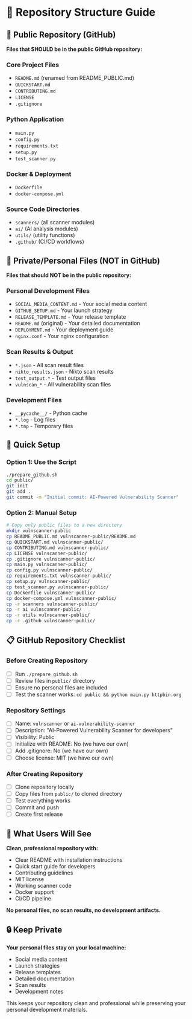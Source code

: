 # 📁 Repository Structure Guide

## 🎯 Public Repository (GitHub)

**Files that SHOULD be in the public GitHub repository:**

### Core Project Files

- `README.md` (renamed from README_PUBLIC.md)
- `QUICKSTART.md`
- `CONTRIBUTING.md`
- `LICENSE`
- `.gitignore`

### Python Application

- `main.py`
- `config.py`
- `requirements.txt`
- `setup.py`
- `test_scanner.py`

### Docker & Deployment

- `Dockerfile`
- `docker-compose.yml`

### Source Code Directories

- `scanners/` (all scanner modules)
- `ai/` (AI analysis modules)
- `utils/` (utility functions)
- `.github/` (CI/CD workflows)

## 🚫 Private/Personal Files (NOT in GitHub)

**Files that should NOT be in the public repository:**

### Personal Development Files

- `SOCIAL_MEDIA_CONTENT.md` - Your social media content
- `GITHUB_SETUP.md` - Your launch strategy
- `RELEASE_TEMPLATE.md` - Your release template
- `README.md` (original) - Your detailed documentation
- `DEPLOYMENT.md` - Your deployment guide
- `nginx.conf` - Your nginx configuration

### Scan Results & Output

- `*.json` - All scan result files
- `nikto_results.json` - Nikto scan results
- `test_output.*` - Test output files
- `vulnscan_*` - All vulnerability scan files

### Development Files

- `__pycache__/` - Python cache
- `*.log` - Log files
- `*.tmp` - Temporary files

## 🚀 Quick Setup

### Option 1: Use the Script

```bash
./prepare_github.sh
cd public/
git init
git add .
git commit -m "Initial commit: AI-Powered Vulnerability Scanner"
```

### Option 2: Manual Setup

```bash
# Copy only public files to a new directory
mkdir vulnscanner-public
cp README_PUBLIC.md vulnscanner-public/README.md
cp QUICKSTART.md vulnscanner-public/
cp CONTRIBUTING.md vulnscanner-public/
cp LICENSE vulnscanner-public/
cp .gitignore vulnscanner-public/
cp main.py vulnscanner-public/
cp config.py vulnscanner-public/
cp requirements.txt vulnscanner-public/
cp setup.py vulnscanner-public/
cp test_scanner.py vulnscanner-public/
cp Dockerfile vulnscanner-public/
cp docker-compose.yml vulnscanner-public/
cp -r scanners vulnscanner-public/
cp -r ai vulnscanner-public/
cp -r utils vulnscanner-public/
cp -r .github vulnscanner-public/
```

## 📋 GitHub Repository Checklist

### Before Creating Repository

- [ ] Run `./prepare_github.sh`
- [ ] Review files in `public/` directory
- [ ] Ensure no personal files are included
- [ ] Test the scanner works: `cd public && python main.py httpbin.org`

### Repository Settings

- [ ] Name: `vulnscanner` or `ai-vulnerability-scanner`
- [ ] Description: "AI-Powered Vulnerability Scanner for developers"
- [ ] Visibility: Public
- [ ] Initialize with README: No (we have our own)
- [ ] Add .gitignore: No (we have our own)
- [ ] Choose license: MIT (we have our own)

### After Creating Repository

- [ ] Clone repository locally
- [ ] Copy files from `public/` to cloned directory
- [ ] Test everything works
- [ ] Commit and push
- [ ] Create first release

## 🎯 What Users Will See

**Clean, professional repository with:**

- Clear README with installation instructions
- Quick start guide for developers
- Contributing guidelines
- MIT license
- Working scanner code
- Docker support
- CI/CD pipeline

**No personal files, no scan results, no development artifacts.**

## 🔒 Keep Private

**Your personal files stay on your local machine:**

- Social media content
- Launch strategies
- Release templates
- Detailed documentation
- Scan results
- Development notes

This keeps your repository clean and professional while preserving your personal development materials.
